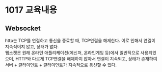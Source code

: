 # 1017 교육내용
## Websocket
 http는 TCP를 연결하고 통신을 종료할 때, TCP연결을 해제한다. 이로 인해서 연결이 지속적이지 않고, 상태가 없다.</br>
 웹소켓은 원래 온라인 애플리케이션(메신저, 온라인게임 등)에서 일반적으로 사용되었으며, HTTP와 다르게 TCP연결을 해제하지 않아서 연결이 지속되고, 상태가 존재하여 서버 + 클라이언트 + 클라이언트가 지속적으로 통신할 수 있다.</br>
 
 </br>
